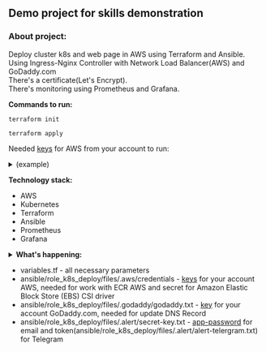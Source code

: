 ## <b>Demo project for skills demonstration</b>

### About project: 
Deploy cluster k8s and web page in AWS using Terraform and Ansible.<br /> 
Using Ingress-Nginx Controller with Network Load Balancer(AWS) and GoDaddy.com<br />
There's a certificate(Let's Encrypt).<br />
There's monitoring using Prometheus and Grafana.<br />

**Commands to run:** 
```
terraform init
```
```
terraform apply 
```
Needed [keys](https://docs.aws.amazon.com/IAM/latest/UserGuide/id_credentials_access-keys.html) for AWS from your account to run:<br />
<details><summary>(example)</summary>
export AWS_ACCESS_KEY_ID=<br />
export AWS_SECRET_ACCESS_KEY=<br />
</details>

**Technology stack:**
- AWS
- Kubernetes
- Terraform
- Ansible
- Prometheus
- Grafana

<details><summary>
<b>What's happening:</b>
</summary>
1. Terrafrom<br />
--- Creating <em>VPC</em>, <em>Subnet</em>, <em>ECR</em>, <em>Instances</em>, <em>NLB</em> etc in AWS.<br /> 
--- Creating necessary files for Ansible.<br /> 
--- Then Ansible runs.<br />
2. Ansible<br />
--- Deploing cluster k8s with CRI-O.<br />
--- Install Ingress-Nginx Controller.<br />
--- Build and push image in AWS ECR.<br />
--- Install Cert-manager.<br />
--- Deploing our web(simple - 1 html) using Helm.<br />
--- Updating DNS Records in GoDaddy.<br />
--- Deploing Prometheus, exporters and Grafana<br />
</details>


- variables.tf - all necessary parameters
- ansible/role_k8s_deploy/files/.aws/credentials - [keys](https://docs.aws.amazon.com/IAM/latest/UserGuide/id_credentials_access-keys.html) for your account AWS, needed for work with ECR AWS and secret for Amazon Elastic Block Store (EBS) CSI driver
- ansible/role_k8s_deploy/files/.godaddy/godaddy.txt - [key](https://developer.godaddy.com/keys) for your account GoDaddy.com, needed for update DNS Record
- ansible/role_k8s_deploy/files/.alert/secret-key.txt - [app-password](https://support.google.com/mail/answer/185833?hl=en) for email and token(ansible/role_k8s_deploy/files/.alert/alert-telergram.txt) for Telegram
